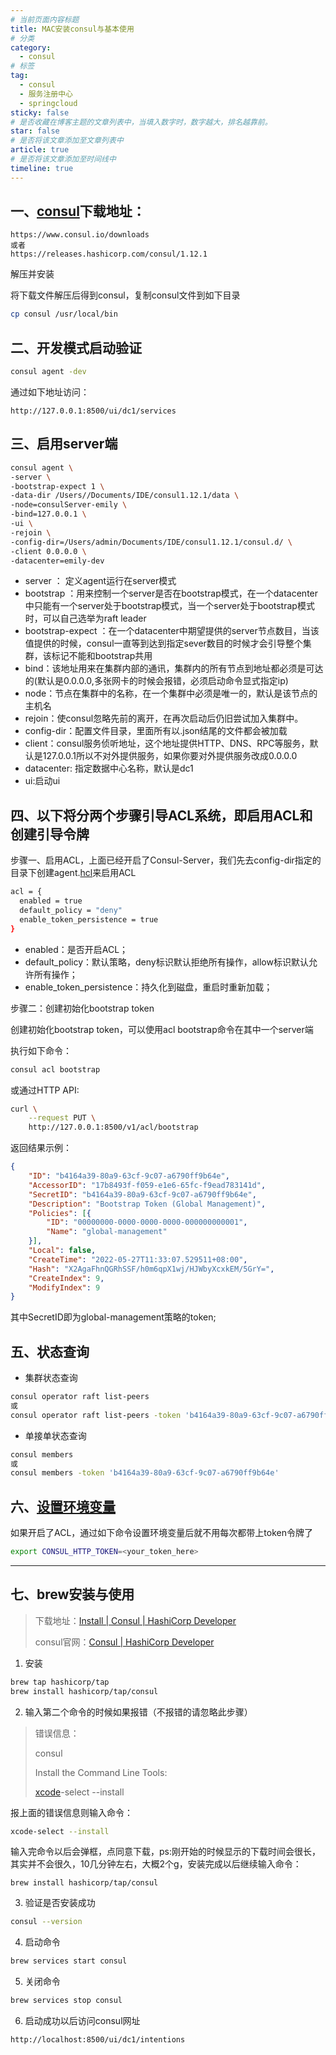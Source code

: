 ```yaml
---
# 当前页面内容标题
title: MAC安装consul与基本使用
# 分类
category:
  - consul
# 标签
tag: 
  - consul
  - 服务注册中心
  - springcloud
sticky: false
# 是否收藏在博客主题的文章列表中，当填入数字时，数字越大，排名越靠前。
star: false
# 是否将该文章添加至文章列表中
article: true
# 是否将该文章添加至时间线中
timeline: true
---
```


## 一、[consul](https://so.csdn.net/so/search?q=consul&spm=1001.2101.3001.7020)下载地址：

```text
https://www.consul.io/downloads
或者
https://releases.hashicorp.com/consul/1.12.1
```

解压并安装

将下载文件解压后得到consul，复制consul文件到如下目录

```sh
cp consul /usr/local/bin
```

## 二、开发模式启动验证

```sh
consul agent -dev
```

通过如下地址访问：

```
http://127.0.0.1:8500/ui/dc1/services
```

## 三、启用server端

```sh
consul agent \
-server \
-bootstrap-expect 1 \
-data-dir /Users//Documents/IDE/consul1.12.1/data \
-node=consulServer-emily \
-bind=127.0.0.1 \
-ui \
-rejoin \
-config-dir=/Users/admin/Documents/IDE/consul1.12.1/consul.d/ \
-client 0.0.0.0 \
-datacenter=emily-dev
```

- server ： 定义agent运行在server模式
- bootstrap ：用来控制一个server是否在bootstrap模式，在一个datacenter中只能有一个server处于bootstrap模式，当一个server处于bootstrap模式时，可以自己选举为raft leader
- bootstrap-expect ：在一个datacenter中期望提供的server节点数目，当该值提供的时候，consul一直等到达到指定sever数目的时候才会引导整个集群，该标记不能和bootstrap共用
- bind：该地址用来在集群内部的通讯，集群内的所有节点到地址都必须是可达的(默认是0.0.0.0,多张网卡的时候会报错，必须启动命令显式指定ip)
- node：节点在集群中的名称，在一个集群中必须是唯一的，默认是该节点的主机名
- rejoin：使consul忽略先前的离开，在再次启动后仍旧尝试加入集群中。
- config-dir：配置文件目录，里面所有以.json结尾的文件都会被加载
- client：consul服务侦听地址，这个地址提供HTTP、DNS、RPC等服务，默认是127.0.0.1所以不对外提供服务，如果你要对外提供服务改成0.0.0.0
- datacenter: 指定数据中心名称，默认是dc1
- ui:启动ui

## 四、以下将分两个步骤引导ACL系统，即启用ACL和创建引导令牌

步骤一、启用ACL，上面已经开启了Consul-Server，我们先去config-dir指定的目录下创建agent.[hcl](https://so.csdn.net/so/search?q=hcl&spm=1001.2101.3001.7020)来启用ACL

```sh
acl = {
  enabled = true
  default_policy = "deny"
  enable_token_persistence = true
}
```

- enabled：是否开启ACL；
- default_policy：默认策略，deny标识默认拒绝所有操作，allow标识默认允许所有操作；
- enable_token_persistence：持久化到磁盘，重启时重新加载；

步骤二：创建初始化bootstrap token

创建初始化bootstrap token，可以使用acl bootstrap命令在其中一个server端

执行如下命令：

```sh
consul acl bootstrap
```

或通过HTTP API:

```sh
curl \
    --request PUT \
    http://127.0.0.1:8500/v1/acl/bootstrap
```

返回结果示例：

```json
{
	"ID": "b4164a39-80a9-63cf-9c07-a6790ff9b64e",
	"AccessorID": "17b8493f-f059-e1e6-65fc-f9ead783141d",
	"SecretID": "b4164a39-80a9-63cf-9c07-a6790ff9b64e",
	"Description": "Bootstrap Token (Global Management)",
	"Policies": [{
		"ID": "00000000-0000-0000-0000-000000000001",
		"Name": "global-management"
	}],
	"Local": false,
	"CreateTime": "2022-05-27T11:33:07.529511+08:00",
	"Hash": "X2AgaFhnQGRhSSF/h0m6qpX1wj/HJWbyXcxkEM/5GrY=",
	"CreateIndex": 9,
	"ModifyIndex": 9
}
```

其中SecretID即为global-management策略的token;

## 五、状态查询

- 集群状态查询

```sh
consul operator raft list-peers
或
consul operator raft list-peers -token 'b4164a39-80a9-63cf-9c07-a6790ff9b64e'
```

- 单接单状态查询

```sh
consul members
或
consul members -token 'b4164a39-80a9-63cf-9c07-a6790ff9b64e'
```

## 六、[设置环境变量](https://so.csdn.net/so/search?q=设置环境变量&spm=1001.2101.3001.7020)

如果开启了ACL，通过如下命令设置环境变量后就不用每次都带上token令牌了

```sh
export CONSUL_HTTP_TOKEN=<your_token_here>
```

----



## 七、brew安装与使用

> 下载地址：[Install | Consul | HashiCorp Developer](https://developer.hashicorp.com/consul/downloads)
>
> consul官网：[Consul | HashiCorp Developer](https://developer.hashicorp.com/consul)

1. 安装

```sh
brew tap hashicorp/tap
brew install hashicorp/tap/consul
```

2. 输入第二个命令的时候如果报错（不报错的请忽略此步骤）

> 错误信息：
>
> consul
>
> Install the Command Line Tools:
>
> [xcode](https://so.csdn.net/so/search?q=xcode&spm=1001.2101.3001.7020)-select --install

报上面的错误信息则输入命令：

```sh
xcode-select --install
```

输入完命令以后会弹框，点同意下载，ps:刚开始的时候显示的下载时间会很长，其实并不会很久，10几分钟左右，大概2个g，安装完成以后继续输入命令：

```
brew install hashicorp/tap/consul
```



3. 验证是否安装成功

```sh
consul --version
```

4. 启动命令

```sh
brew services start consul
```

5. 关闭命令

```sh
brew services stop consul
```

6. 启动成功以后访问consul网址

```html
http://localhost:8500/ui/dc1/intentions
```

